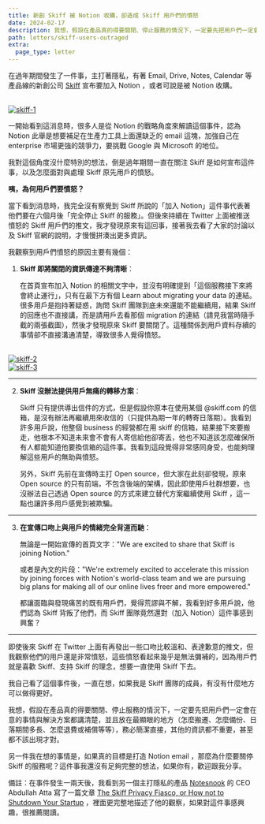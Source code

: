 ```yaml
---
title: 新創 Skiff 被 Notion 收購，卻造成 Skiff 用戶們的憤怒
date: 2024-02-17
description: 我想，假設在產品真的得要關閉、停止服務的情況下，一定要先把用戶們一定會在意的事情與解決方案都講清楚，並且放在最顯眼的地方（怎麼搬遷、怎麼備份、日落期間多長、怎麼退費或補償等等），務必簡潔直接，其他的資訊都不重要，甚至都不該出現才對。
path: letters/skiff-users-outraged
extra:
  page_type: letter
---
```


在過年期間發生了一件事，主打著隱私，有著 Email, Drive, Notes, Calendar 等產品線的新創公司 [Skiff](https://skiff.com/) 宣布要加入 Notion ，或者可說是被 Notion 收購。

<br>
<a href="https://image-webp.pinchlime.com/skiff-1_zqhRgl.png" data-fancybox data-caption="skiff-1">
  <img src="https://image-webp.pinchlime.com/skiff-1_zqhRgl.png" loading="lazy" alt="skiff-1" align="center" />
</a>


一開始看到這消息時，很多人是從 Notion 的戰略角度來解讀這個事件，認為 Notion 此舉是想要補足在生產力工具上面還缺乏的 email 這塊，加強自己在 enterprise 市場更強的競爭力，要挑戰 Google 與 Microsoft 的地位。

我對這個角度沒什麼特別的想法，倒是過年期間一直在關注 Skiff 是如何宣布這件事，以及怎麼面對與處理 Skiff 原先用戶的憤怒。

**咦，為何用戶們要憤怒？**

當下看到消息時，我完全沒有察覺到 Skiff 所說的「加入 Notion」這件事代表著他們要在六個月後「完全停止 Skiff 的服務」。但後來持續在 Twitter 上面被推送憤怒的 Skiff 用戶們的推文，我才發現原來有這回事，接著我去看了大家的討論以及 Skiff 官網的說明，才慢慢拼湊出更多資訊。

我觀察到用戶們憤怒的原因主要有幾個：

1. **Skiff 即將關閉的資訊傳達不夠清晰**：

    在首頁宣布加入 Notion 的相關文字中，並沒有明確提到「這個服務接下來將會終止運行」，只有在最下方有個 Learn about migrating your data 的連結。很多用戶是抱持著疑惑，詢問 Skiff 團隊到底未來還能不能繼續用，結果 Skiff 的回應也不直接講，而是請用戶去看那個 migration 的連結（請見我當時隨手截的兩張截圖），然後才發現原來 Skiff 要關閉了。這種關係到用戶資料存續的事情卻不直接溝通清楚，導致很多人覺得憤怒。

<br>
<a href="https://image-webp.pinchlime.com/skiff-2_v8qDr7.png" data-fancybox data-caption="skiff-2">
  <img src="https://image-webp.pinchlime.com/skiff-2_v8qDr7.png" loading="lazy" alt="skiff-2" align="center" />
</a>

<br>
<a href="https://image-webp.pinchlime.com/skiff-3_8NgSTS.png" data-fancybox data-caption="skiff-3">
  <img src="https://image-webp.pinchlime.com/skiff-3_8NgSTS.png" loading="lazy" alt="skiff-3" align="center" />
</a>


---

2. **Skiff 沒辦法提供用戶無痛的轉移方案**：

    Skiff 只有提供導出信件的方式，但是假設你原本在使用某個 @skiff.com 的信箱，是沒有辦法再繼續用來收信的（只提供為期一年的轉寄日落期）。我看到許多用戶說，他整個 business 的經營都在用 skiff 的信箱，結果接下來要搬走，他根本不知道未來會不會有人寄信給他卻寄丟，他也不知道該怎麼確保所有人都能知道他要換信箱的這件事。我看到這段覺得非常感同身受，也能夠理解這些用戶的無助與憤怒。

    另外，Skiff 先前在宣傳時主打 Open source，但大家在此刻卻發現，原來 Open source 的只有前端，不包含後端的架構，因此即使用戶社群想要，也沒辦法自己透過 Open source 的方式來建立替代方案繼續使用 Skiff ，這一點也讓許多用戶感覺到被欺騙。

---

3. **在宣傳口吻上與用戶的情緒完全背道而馳**：

    無論是一開始宣傳的首頁文字："We are excited to share that Skiff is joining Notion."

    或者是內文的片段："We're extremely excited to accelerate this mission by joining forces with Notion's world-class team and we are pursuing big plans for making all of our online lives freer and more empowered."

    都讓面臨與發現痛苦的既有用戶們，覺得荒謬與不解，我看到好多用戶說，他們認為 Skiff 背叛了他們，而 Skiff 團隊竟然還對（加入 Notion）這件事感到興奮？

---

即使後來 Skiff 在 Twitter 上面有再發出一些口吻比較溫和、表達歉意的推文，但我觀察他們的用戶還是非常憤怒，這些憤怒看起來幾乎是無法彌補的，因為用戶們就是喜歡 Skiff、支持 Skiff 的理念，想要一直使用 Skiff 下去。

我自己看了這個事件後，一直在想，如果我是 Skiff 團隊的成員，有沒有什麼地方可以做得更好。

我想，假設在產品真的得要關閉、停止服務的情況下，一定要先把用戶們一定會在意的事情與解決方案都講清楚，並且放在最顯眼的地方（怎麼搬遷、怎麼備份、日落期間多長、怎麼退費或補償等等），務必簡潔直接，其他的資訊都不重要，甚至都不該出現才對。

另一件我在想的事情是，如果真的目標是打造 Notion email ，那麼為什麼要關停 Skiff 的服務呢？這件事我還沒有足夠完整的想法，如果你有，歡迎跟我分享。

備註：在事件發生一兩天後，我看到另一個主打隱私的產品 [Notesnook](https://notesnook.com/) 的 CEO Abdullah Atta 寫了一篇文章 [The Skiff Privacy Fiasco, or How not to Shutdown Your Startup](https://blog.notesnook.com/the-skiff-privacy-fiasco/) ，裡面更完整地描述了他的觀察，如果對這件事感興趣，很推薦閱讀。

